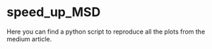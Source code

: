 # speed_up_MSD
Here you can find a python script to reproduce all the plots from the medium article.
